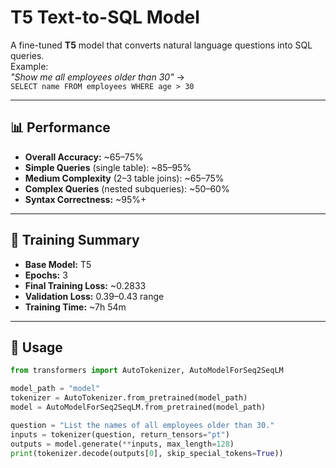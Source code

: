 # T5 Text-to-SQL Model

A fine-tuned **T5** model that converts natural language questions into SQL queries.  
Example:  
_"Show me all employees older than 30"_ →  
`SELECT name FROM employees WHERE age > 30`

---

## 📊 Performance
- **Overall Accuracy:** ~65–75%  
- **Simple Queries** (single table): ~85–95%  
- **Medium Complexity** (2–3 table joins): ~65–75%  
- **Complex Queries** (nested subqueries): ~50–60%  
- **Syntax Correctness:** ~95%+

---

## 📌 Training Summary
- **Base Model:** T5  
- **Epochs:** 3  
- **Final Training Loss:** ~0.2833  
- **Validation Loss:** 0.39–0.43 range  
- **Training Time:** ~7h 54m

---

## 🚀 Usage
```python
from transformers import AutoTokenizer, AutoModelForSeq2SeqLM

model_path = "model"
tokenizer = AutoTokenizer.from_pretrained(model_path)
model = AutoModelForSeq2SeqLM.from_pretrained(model_path)

question = "List the names of all employees older than 30."
inputs = tokenizer(question, return_tensors="pt")
outputs = model.generate(**inputs, max_length=128)
print(tokenizer.decode(outputs[0], skip_special_tokens=True))
